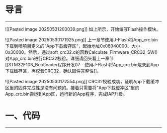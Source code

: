 # 导言
---
![[Pasted image 20250531203039.png]]
如上所示，开始编写Flash操作模块。

![[Pasted image 20250530171925.png]]
上一章节使用J-Flash将App_crc.bin下载到咱项目定义的”App下载缓存区“，起始地址0x08040000、大小0x30000。然后，通过soft_crc32.c的函数Calculate_Firmware_CRC32_SW()对App_crc.bin进行CRC32校验。详细请回头看上一章节[[STM32F103_Bootloader程序开发07 - 使用J-Flash将App_crc.bin烧录到App下载缓存区，再校验CRC32，确认固件完整性]]。

![[Pasted image 20250530172554.png]]
CRC32校验成功，证明App下载缓冲区里的固件完成性是没有问题的。接着只需要将"App下载缓冲区“里的App_crc.bin搬运到App区，运行新的App程序，完成IAP升级。


# 一、代码
---






